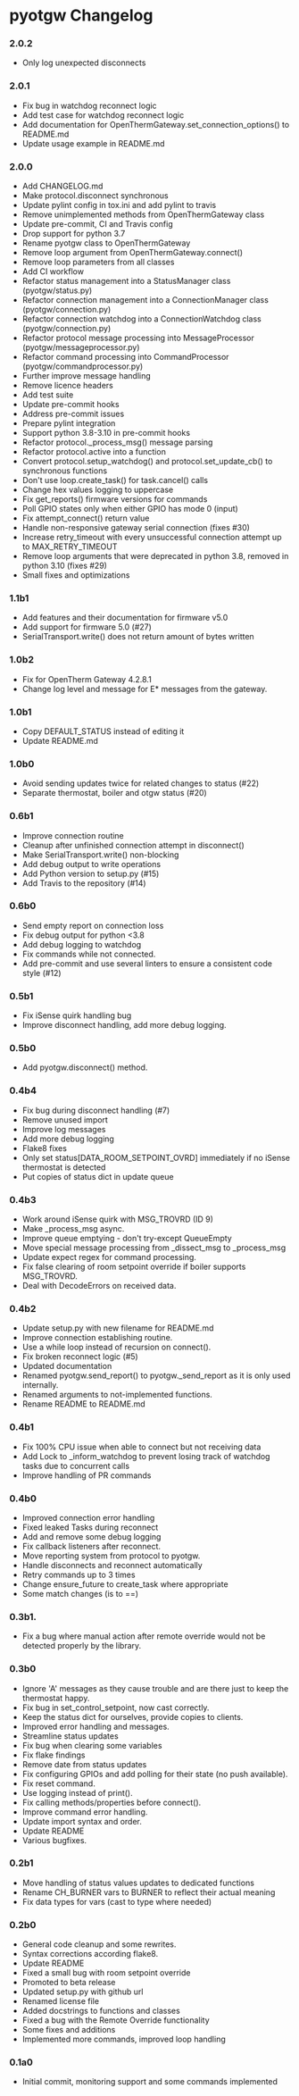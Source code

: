 # pyotgw Changelog

### 2.0.2
- Only log unexpected disconnects

### 2.0.1
- Fix bug in watchdog reconnect logic
- Add test case for watchdog reconnect logic
- Add documentation for OpenThermGateway.set_connection_options() to README.md
- Update usage example in README.md

### 2.0.0
- Add CHANGELOG.md
- Make protocol.disconnect synchronous
- Update pylint config in tox.ini and add pylint to travis
- Remove unimplemented methods from OpenThermGateway class
- Update pre-commit, CI and Travis config
- Drop support for python 3.7
- Rename pyotgw class to OpenThermGateway
- Remove loop argument from OpenThermGateway.connect()
- Remove loop parameters from all classes
- Add CI workflow
- Refactor status management into a StatusManager class (pyotgw/status.py)
- Refactor connection management into a ConnectionManager class (pyotgw/connection.py)
- Refactor connection watchdog into a ConnectionWatchdog class (pyotgw/connection.py)
- Refactor protocol message processing into MessageProcessor (pyotgw/messageprocessor.py)
- Refactor command processing into CommandProcessor (pyotgw/commandprocessor.py)
- Further improve message handling
- Remove licence headers
- Add test suite
- Update pre-commit hooks
- Address pre-commit issues
- Prepare pylint integration
- Support python 3.8-3.10 in pre-commit hooks
- Refactor protocol._process_msg() message parsing
- Refactor protocol.active into a function
- Convert protocol.setup_watchdog() and protocol.set_update_cb() to synchronous functions
- Don't use loop.create_task() for task.cancel() calls
- Change hex values logging to uppercase
- Fix get_reports() firmware versions for commands
- Poll GPIO states only when either GPIO has mode 0 (input)
- Fix attempt_connect() return value
- Handle non-responsive gateway serial connection (fixes #30)
- Increase retry_timeout with every unsuccessful connection attempt up to MAX_RETRY_TIMEOUT
- Remove loop arguments that were deprecated in python 3.8, removed in python 3.10 (fixes #29)
- Small fixes and optimizations

### 1.1b1
- Add features and their documentation for firmware v5.0
- Add support for firmware 5.0 (#27)
- SerialTransport.write() does not return amount of bytes written

### 1.0b2
- Fix for OpenTherm Gateway 4.2.8.1
- Change log level and message for E* messages from the gateway.

### 1.0b1
- Copy DEFAULT_STATUS instead of editing it
- Update README.md

### 1.0b0
- Avoid sending updates twice for related changes to status (#22)
- Separate thermostat, boiler and otgw status (#20)

### 0.6b1
- Improve connection routine
- Cleanup after unfinished connection attempt in disconnect()
- Make SerialTransport.write() non-blocking
- Add debug output to write operations
- Add Python version to setup.py (#15)
- Add Travis to the repository (#14)

### 0.6b0
- Send empty report on connection loss
- Fix debug output for python <3.8
- Add debug logging to watchdog
- Fix commands while not connected.
- Add pre-commit and use several linters to ensure a consistent code style (#12)

### 0.5b1
- Fix iSense quirk handling bug
- Improve disconnect handling, add more debug logging.

### 0.5b0
- Add pyotgw.disconnect() method.

### 0.4b4
- Fix bug during disconnect handling (#7)
- Remove unused import
- Improve log messages
- Add more debug logging
- Flake8 fixes
- Only set status[DATA_ROOM_SETPOINT_OVRD] immediately if no iSense thermostat is detected
- Put copies of status dict in update queue

### 0.4b3
- Work around iSense quirk with MSG_TROVRD (ID 9)
- Make _process_msg async.
- Improve queue emptying - don't try-except QueueEmpty
- Move special message processing from _dissect_msg to _process_msg
- Update expect regex for command processing.
- Fix false clearing of room setpoint override if boiler supports MSG_TROVRD.
- Deal with DecodeErrors on received data.

### 0.4b2
- Update setup.py with new filename for README.md
- Improve connection establishing routine.
- Use a while loop instead of recursion on connect().
- Fix broken reconnect logic (#5)
- Updated documentation
- Renamed pyotgw.send_report() to pyotgw._send_report as it is only used internally.
- Renamed arguments to not-implemented functions.
- Rename README to README.md

### 0.4b1
- Fix 100% CPU issue when able to connect but not receiving data
- Add Lock to _inform_watchdog to prevent losing track of watchdog tasks due to concurrent calls
- Improve handling of PR commands

### 0.4b0
- Improved connection error handling
- Fixed leaked Tasks during reconnect
- Add and remove some debug logging
- Fix callback listeners after reconnect.
- Move reporting system from protocol to pyotgw.
- Handle disconnects and reconnect automatically
- Retry commands up to 3 times
- Change ensure_future to create_task where appropriate
- Some match changes (is to ==)

### 0.3b1.
- Fix a bug where manual action after remote override would not be detected properly by the library.

### 0.3b0
- Ignore 'A' messages as they cause trouble and are there just to keep the thermostat happy.
- Fix bug in set_control_setpoint, now cast correctly.
- Keep the status dict for ourselves, provide copies to clients.
- Improved error handling and messages.
- Streamline status updates
- Fix bug when clearing some variables
- Fix flake findings
- Remove date from status updates
- Fix configuring GPIOs and add polling for their state (no push available).
- Fix reset command.
- Use logging instead of print().
- Fix calling methods/properties before connect().
- Improve command error handling.
- Update import syntax and order.
- Update README
- Various bugfixes.

### 0.2b1
- Move handling of status values updates to dedicated functions
- Rename CH_BURNER vars to BURNER to reflect their actual meaning
- Fix data types for vars (cast to type where needed)

### 0.2b0
- General code cleanup and some rewrites.
- Syntax corrections according flake8.
- Update README
- Fixed a small bug with room setpoint override
- Promoted to beta release
- Updated setup.py with github url
- Renamed license file
- Added docstrings to functions and classes
- Fixed a bug with the Remote Override functionality
- Some fixes and additions
- Implemented more commands, improved loop handling

### 0.1a0
- Initial commit, monitoring support and some commands implemented
